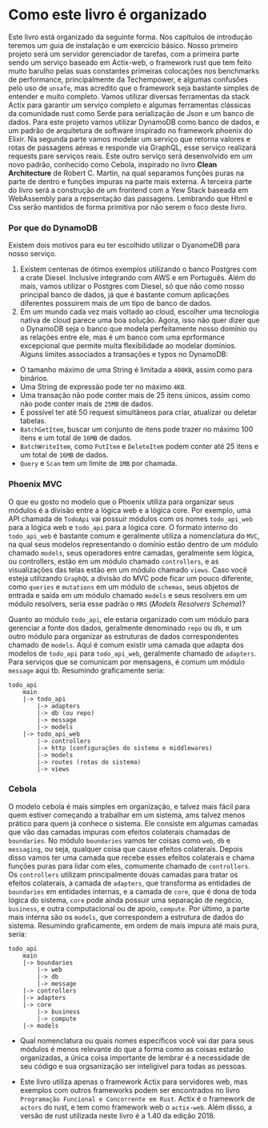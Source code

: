 # Como este livro é organizado

Este livro está organizado da seguinte forma. Nos capítulos de introdução teremos um guia de instalação e um exercício básico. Nosso primeiro projeto será um servidor gerenciador de tarefas, com a primeira parte sendo um serviço baseado em Actix-web, o framework rust que tem feito muito barulho pelas suas constantes primeiras colocações nos benchmarks de performance, principalmente da Techempower, e algumas confusões pelo uso de `unsafe`, mas acredito que o framework seja bastante simples de entender e muito completo. Vamos utilizar diversas ferramentas da stack Actix para garantir um serviço completo e algumas ferramentas clássicas da comunidade rust como Serde para serialização de Json e um banco de dados. Para este projeto vamos utilizar DynamoDB como banco de dados, e um padrão de arquitetura de software inspirado no framework phoenix do Elixir. Na segunda parte vamos modelar um serviço que retorna valores e rotas de passagens aéreas e responde via GraphQL, esse serviço realizará requests pare serviços reais. Este outro serviço será desenvolvido em um novo padrão, conhecido como Cebola, inspirado no livro **Clean Architecture** de Robert C. Martin, na qual separamos funções puras na parte de dentro e funções impuras na parte mais externa. A terceira parte do livro será a construção de um frontend com a Yew Stack baseada em WebAssembly para a repsentação das passagens. Lembrando que Html e Css serão mantidos de forma primitiva por não serem o foco deste livro.

 ### Por que do DynamoDB 
 
 Existem dois motivos para eu ter escolhido utilizar o DyanomeDB para nosso serviço.
 1. Existem centenas de ótimos exemplos utilizando o banco Postgres com a crate Diesel. Inclusive integrando com AWS e em Português. Além do mais, vamos utilizar o Postgres com Diesel, só que não como nosso principal banco de dados, já que é bastante comum aplicações diferentes possuirem mais de um tipo de banco de dados.
 2. Em um mundo cada vez mais voltado ao cloud, escolher uma tecnologia nativa de cloud parece uma boa solução.
 Agora, isso não quer dizer que o DynamoDB seja o banco que modela perfeitamente nosso domínio ou as relações entre ele, mas é um banco com uma eprformance excepcional que permite muita flexibilidade ao modelar domínios. Alguns limites associados a transações e typos no DynamoDB:
 * O tamanho máximo de uma String é limitada a `400KB`, assim como para binários. 
 * Uma String de expressão pode ter no máximo `4KB`.
 * Uma transação não pode conter mais de 25 itens únicos, assim como não pode conter mais de `25MB` de dados.
 * É possível ter até 50 request simultâneos para criar, atualizar ou deletar tabelas.
 * `BatchGetItem`, buscar um conjunto de itens pode trazer no máximo 100 itens e um total de `16MB` de dados.
 * `BatchWriteItem`, como `PutItem` e `DeleteItem` podem conter até 25 itens e um total de `16MB` de dados.
 * `Query` e `Scan` tem um limite de `1MB` por chamada.

### Phoenix MVC
 
O que eu gosto no modelo que o Phoenix utiliza para organizar seus módulos é a divisão entre a lógica web e a lógica core. Por exemplo, uma API chamada de `TodoApi` vai possuir módulos com os nomes `todo_api_web` para a lógica web e `todo_api` para a lógica core. O formato interno do `todo_api_web` é bastante comum e geralmente utiliza a nomenclatura do `MVC`, na qual seus modelos representando o domínio estão dentro de um módulo chamado `models`, seus operadores entre camadas, geralmente sem lógica, ou controllers, estão em um módulo chamado `controllers`, e as visualizações das telas estão em um módulo chamado `views`. Caso você esteja utilizando `GraphQL` a divisão do MVC pode ficar um pouco diferente, como `queries` e `mutations` em um módulo de `schemas`, seus objetos de entrada e saída em um módulo chamado `models` e seus resolvers em um módulo resolvers, seria esse padrão o `MRS` (*Models Resolvers Schema*)?

Quanto ao módulo `todo_api`, ele estaria organizado com um módulo para gerenciar a fonte dos dados, geralmente denominado `repo` ou `db`, e um outro módulo para organizar as estruturas de dados correspondentes chamado de `models`. Aqui é comum existir uma camada que adapta dos modelos de `todo_api` para `todo_api_web`, geralmente chamado de `adapters`. Para serviços que se comunicam por mensagens, é comum um módulo `message` aqui tb. Resumindo graficamente seria:

```
todo_api
    main
    |-> todo_api
        |-> adapters
        |-> db (ou repo)
        |-> message
        |-> models
    |-> todo_api_web
        |-> controllers
        |-> http (configurações do sistema e middlewares)
        |-> models
        |-> routes (rotas do sistema)
        |-> views
```

### Cebola

O modelo cebola é mais simples em organização, e talvez mais fácil para quem estiver começando a trabalhar em um sistema, ams talvez menos prático para quem já conhece o sistema. Ele consiste em algumas camadas que vão das camadas impuras com efeitos colaterais chamadas de `boundaries`. No módulo `boundaries` vamos ter coisas como `web`, `db` e `messaging`, ou seja, qualquer coisa que cause efeitos colaterais. Depois disso vamos ter uma camada que recebe esses efeitos colaterais e chama funções puras para lidar com eles, comumente chamado de `controllers`. Os `controllers` utilizam principalmente douas camadas para tratar os efeitos colaterais, a camada de `adapters`, que transforma as entidades de `boundaries` em entidades internas, e a camada de `core`, que é dona de toda lógica do sistema, `core` pode ainda possuir uma separação de negócio, `business`, e outra computacional ou de apoio, `compute`. Por último, a parte mais interna são os `models`, que correspondem a estrutura de dados do sistema. Resumindo graficamente, em ordem de mais impura até mais pura, seria:

```
todo_api
    main
    |-> boundaries
        |-> web
        |-> db
        |-> message
    |-> controllers
    |-> adapters
    |-> core 
        |-> business
        |-> compute
    |-> models
```

* Qual nomenclatura ou quais nomes específicos você vai dar para seus módulos é menos relevante do que a forma como as coisas estarão organizadas, a única coisa importante de lembrar é a necessidade de seu código e sua orgsanização ser inteligivel para todas as pessoas.

* Este livro utiliza apenas o framework Actix para servidores web, mas exemplos com outros frameworks podem ser encontrados no livro `Programação Funcional e Concorrente em Rust`. Actix é o framework de `actors` do rust, e tem como framework web o `actix-web`. Além disso, a versão de rust utilizada neste livro é a 1.40 da edição 2018.